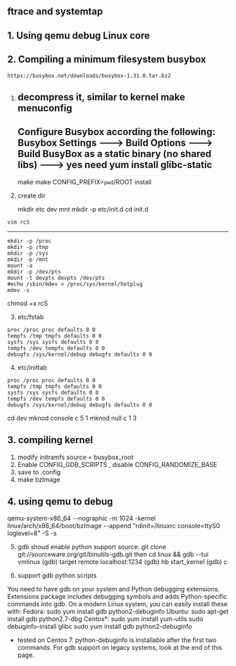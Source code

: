 ftrace and systemtap
----------------------------
## 1. Using qemu debug Linux core

## 2. Compiling a minimum filesystem busybox
    https://busybox.net/downloads/busybox-1.31.0.tar.bz2
   1) decompress it, similar to kernel
      make menuconfig
      ---------
      Configure Busybox according the following:
      Busybox Settings ---> Build Options ---> Build BusyBox as a static binary (no shared libs) ---> yes
      need yum install glibc-static
      ---------
      make 
      make CONFIG_PREFIX=`pwd`/ROOT install
   2) create dir

      mkdir etc dev mnt
      mkdir -p etc/init.d
      cd init.d

    vim rcS
   ------------
    mkdir -p /proc
    mkdir -p /tmp
    mkdir -p /sys
    mkdir -p /mnt
    mount -a
    mkdir -p /dev/pts
    mount -t devpts devpts /dev/pts
    #echo /sbin/mdev > /proc/sys/kernel/hotplug
    mdev -s

   chmod +x rcS
   
   3)  etc/fstab
   
    proc /proc proc defaults 0 0
    tempfs /tmp tmpfs defaults 0 0
    sysfs /sys sysfs defaults 0 0
    tempfs /dev tempfs defaults 0 0
    debugfs /sys/kernel/debug debugfs defaults 0 0

  4) etc/inittab

    proc /proc proc defaults 0 0
    tempfs /tmp tmpfs defaults 0 0
    sysfs /sys sysfs defaults 0 0
    tempfs /dev tempfs defaults 0 0
    debugfs /sys/kernel/debug debugfs defaults 0 0

cd dev
mknod console c 5 1
mknod null c 1 3

## 3. compiling kernel
  1) modify initramfs source = busybox_root
  2) Enable CONFIG_GDB_SCRIPTS , disable CONFIG_RANDOMIZE_BASE
  3) save to .config
  4) make bzImage

## 4. using qemu to debug
  qemu-system-x86_64 --nographic -m 1024 -kernel linux/arch/x86_64/boot/bzImage --append "rdinit=/linuxrc console=ttyS0 loglevel=8" -S -s

5. gdb
  shoud enable python support
  source:
  git clone git://sourceware.org/git/binutils-gdb.git
then
  cd linux && gdb --tui vmlinux
 (gdb) target remote localhost:1234
 (gdb) hb start_kernel
 (gdb) c

6. support gdb python scripts

You need to have gdb on your system and Python debugging extensions. Extensions package includes debugging symbols and adds Python-specific
 commands into gdb. On a modern Linux system, you can easily install these with:
Fedora:
    sudo yum install gdb python2-debuginfo 
Ubuntu:
    sudo apt-get install gdb python2.7-dbg 
Centos*:
    sudo yum install yum-utils
    sudo debuginfo-install glibc
    sudo yum install gdb python2-debuginfo 
* tested on Centos 7. python-debuginfo is installable after the first two commands.
For gdb support on legacy systems, look at the end of this page. 
